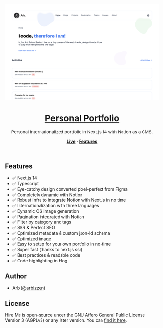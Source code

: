 <a href="https://arbizen.com">
  <img alt="Arbizen - Personal Portfolio" src="/public/demo.png"/> 
  <h1 align="center">Personal Portfolio</h1>
</a>

<p align="center">
  Personal internationalized portfolio in Next.js 14 with Notion as a CMS.
</p>

<p align="center">
  <a href="https://arbizen.com" target="_blank"><strong>Live</strong></a> ·
  <a href="#features"><strong>Features</strong></a> 
</p>
<br/>

## Features

- ✅ Next.js 14
- ✅ Typescript
- ✅ Eye-catchy design converted pixel-perfect from Figma
- ✅ Completely dynamic with Notion
- ✅ Robust infra to integrate Notion with Next.js in no time
- ✅ Internationalization with three languages
- ✅ Dynamic OG image generation
- ✅ Pagination integrated with Notion
- ✅ Filter by category and tags
- ✅ SSR & Perfect SEO
- ✅ Optimized metadata & custom json-ld schema
- ✅ Optimized image
- ✅ Easy to setup for your own portfolio in no-time
- ✅ Super fast (thanks to next.js ssr)
- ✅ Best practices & readable code
- ✅ Code highlighting in blog

## Author

- Arb ([@arbizzen](https://twitter.com/arbizzen))

## License

Hire Me is open-source under the GNU Affero General Public License Version 3 (AGPLv3) or any later version. You can [find it here](https://github.com/arbizen/portfolio/blob/main/LICENSE).

